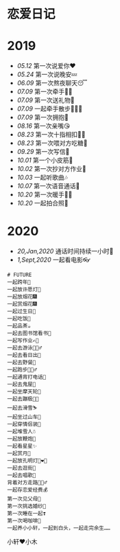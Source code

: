 # 恋爱日记
# 2019
- *05.12* 第一次说爱你❤️
- *05.24* 第一次说晚安💤
- *06.09* 第一次熬夜聊天😴
- *07.09* 第一次牵手✋🏻
- *07.09* 第一次送礼物🎁
- *07.09* 一起牵手散步🚶🏻‍♂️
- *07.09* 第一次拥抱🤗
- *08.16* 第一次亲嘴😘
- *08.23* 第一次十指相扣👋🏻
- *08.23* 第一次喂对方吃糖🍬
- *09.29* 第一次写信📝
- *10.01* 第一个小皮筋🥰
- *10.02* 第一次抄对方作业📖
- *10.03* 一起听歌曲🎶
- *10.07* 第一次语音通话📱
- *10.20* 第一次暖手👋🏻
- *10.20* 一起拍合照🤳

# 2020
- *20,Jan,2020* 通话时间持续一小时📱
- *1,Sept,2020* 一起看电影👓

```
# FUTURE
一起跨年🎊
一起放许愿灯🏮
一起放烟花🎆
一起赏烟花🎆
一起过生日🍰
一起吃饭🍛
一起品茶☕
一起去图书馆看书📖
一起写作业✍🏻
一起去游泳🏊🏻‍♂️
一起去看日出🌅
一起去野餐🥗
一起跑步🏃🏻‍♂️
一起通宵打电话📱
一起去鬼屋👻
一起坐摩天轮🎡
一起去蹦极🕺🏽
一起去滑雪⛷️
一起坐过山车🎢
一起穿情侣装👫
一起堆雪人☃️
一起放鞭炮🧨
一起看星星✨
一起赏月🌙
一起放孔明灯👩‍❤️‍👨
一起去逛街🛒
一起去唱歌🎤
背着对方走路🚶🏽‍♂️
一起存恋爱经费💰
第一次见父母🤭
第一次挑选婚纱💝
第一次睡在一起❣️
第一次喝咖啡💞
一起养小小轩，一起到白头，一起走完余生……
```
小轩❤️小木